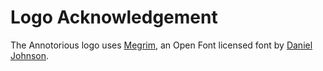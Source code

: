 # Logo Acknowledgement

The Annotorious logo uses [Megrim](https://fonts.google.com/specimen/Megrim), an Open Font licensed font by [Daniel Johnson](https://fonts.google.com/?query=Daniel+Johnson).